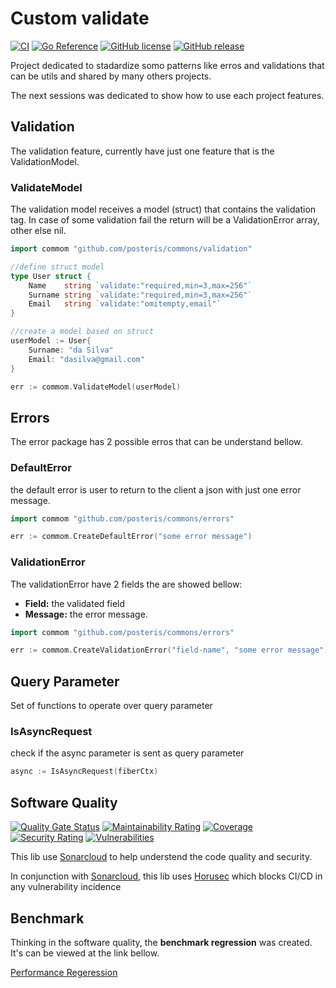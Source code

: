 # Custom validate

[![CI](https://github.com/posteris/commons/actions/workflows/build.yml/badge.svg)](https://github.com/posteris/commons/actions/workflows/build.yml)
[![Go Reference](https://pkg.go.dev/badge/github.com/posteris/commons.svg)](https://pkg.go.dev/github.com/posteris/commons)
[![GitHub license](https://badgen.net/github/license/posteris/commons)](https://github.com/posteris/commons/blob/master/LICENSE)
[![GitHub release](https://img.shields.io/github/release/posteris/commons.svg)](https://GitHub.com/posteris/commons/releases/)


Project dedicated to stadardize somo patterns like erros and validations that can be utils and shared by many others projects.

The next sessions was dedicated to show how to use each project features.

## Validation

The validation feature, currently have just one feature that is the ValidationModel.

### ValidateModel 

The validation model receives a model (struct) that contains the validation tag. In case of some validation fail the return will be a ValidationError array, other else nil.

```go
import commom "github.com/posteris/commons/validation"

//define struct model
type User struct {
	Name    string `validate:"required,min=3,max=256"`
	Surname string `validate:"required,min=3,max=256"`
	Email   string `validate:"omitempty,email"`
}

//create a model based on struct
userModel := User{
    Surname: "da Silva"
    Email: "dasilva@gmail.com"
}

err := commom.ValidateModel(userModel)
```

## Errors

The error package has 2 possible erros that can be understand bellow.

### DefaultError

the default error is user to return to the client a json with just one error message.

```go
import commom "github.com/posteris/commons/errors"

err := commom.CreateDefaultError("some error message")
```
### ValidationError

The validationError have 2 fields  the are showed bellow:
* __Field:__ the validated field
* __Message:__ the error message.
```go
import commom "github.com/posteris/commons/errors"

err := commom.CreateValidationError("field-name", "some error message")
```

## Query Parameter

Set of functions to operate over query parameter

### IsAsyncRequest

check if the async parameter is sent as query parameter

```go
async := IsAsyncRequest(fiberCtx)

```

## Software Quality
[![Quality Gate Status](https://sonarcloud.io/api/project_badges/measure?project=posteris_commons&metric=alert_status)](https://sonarcloud.io/summary/new_code?id=posteris_commons)
[![Maintainability Rating](https://sonarcloud.io/api/project_badges/measure?project=posteris_commons&metric=sqale_rating)](https://sonarcloud.io/summary/new_code?id=posteris_commons)
[![Coverage](https://sonarcloud.io/api/project_badges/measure?project=posteris_commons&metric=coverage)](https://sonarcloud.io/summary/new_code?id=posteris_commons)
[![Security Rating](https://sonarcloud.io/api/project_badges/measure?project=posteris_commons&metric=security_rating)](https://sonarcloud.io/summary/new_code?id=posteris_commons)
[![Vulnerabilities](https://sonarcloud.io/api/project_badges/measure?project=posteris_commons&metric=vulnerabilities)](https://sonarcloud.io/summary/new_code?id=posteris_commons)


This lib use [Sonarcloud](https://sonarcloud.io/) to help understend the code quality and security.

In conjunction with [Sonarcloud](https://sonarcloud.io/), this lib uses [Horusec](https://horusec.io/) which blocks CI/CD in any vulnerability incidence


## Benchmark

Thinking in the software quality, the __benchmark regression__ was created. It's can be viewed at the link bellow.

[Performance Regeression](https://posteris.github.io/commons/dev/bench/)